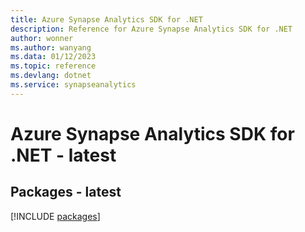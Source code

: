 ```yaml
---
title: Azure Synapse Analytics SDK for .NET
description: Reference for Azure Synapse Analytics SDK for .NET
author: wonner
ms.author: wanyang
ms.data: 01/12/2023
ms.topic: reference
ms.devlang: dotnet
ms.service: synapseanalytics
---
```

# Azure Synapse Analytics SDK for .NET - latest
## Packages - latest
[!INCLUDE [packages](synapse-analytics-index.md)]